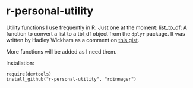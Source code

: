 r-personal-utility
==================

Utility functions I use frequently in R. Just one at the moment:
list\_to\_df: A function to convert a list to a tbl_df object from the `dplyr` package. It was written by Hadley Wickham as a comment on [this gist](https://gist.github.com/aammd/9ae2f5cce9afd799bafb).

More functions will be added as I need them.

Installation:  

```
require(devtools)  
install_github("r-personal-utility", "rdinnager")  
```
